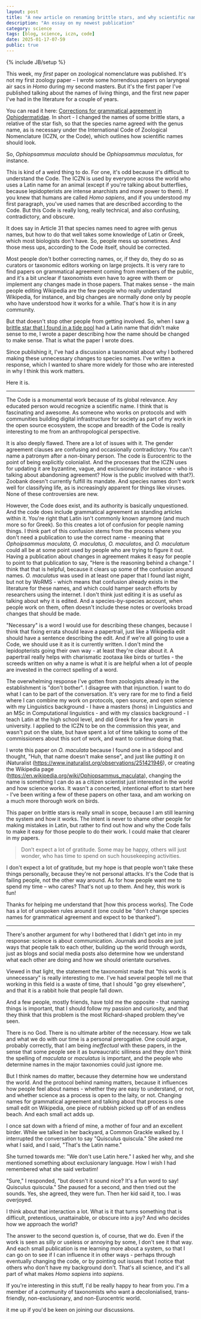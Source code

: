 ```yaml
---
layout: post
title: "A new article on renaming brittle stars, and why scientific names are important"
description: "An essay on my newest publication"
category: science
tags: [blog, science, iczn, code]
date: 2025-01-17-07-59
public: true
---
```

{% include JB/setup %}

This week, my _first_ paper on zoological nomenclature was published. It's not my first zoology paper – I wrote some horrendous papers on laryngeal air sacs in *Homo* during my second masters. But it's the first paper I've published talking about the names of living things, and the first new paper I've had in the literature for a couple of years. 

You can read it here: [Corrections for grammatical agreement in Ophiodermatidae](https://mapress.com/zt/article/view/zootaxa.5569.2.11). In short - I changed the names of some brittle stars, a relative of the star fish, so that the species name agreed with the genus name, as is necessary under the International Code of Zoological Nomenclature (ICZN, or the Code), which outlines how scientific names should look.

So, *Ophiopsammus maculata* should be *Ophiopsammus maculatus*, for instance. 

This is kind of a weird thing to do. For one, it's odd because it's difficult to understand the Code. The ICZN is used by everyone across the world who uses a Latin name for an animal (except if you're talking about butterflies, because lepidopterists are intense anarchists and more power to them). If you knew that humans are called *Homo sapiens*, and if you understood my first paragraph, you've used names that are described according to the Code. But this Code is really long, really technical, and also confusing, contradictory, and obscure. 

It does say in Article 31 that species names need to agree with genus names, but how to do that well takes some knowledge of Latin or Greek, which most biologists don't have. So, people mess up sometimes. And those mess ups, according to the Code itself, should be corrected.

Most people don't bother correcting names, or, if they do, they do so as curators or taxonomic editors working on large projects. It is very rare to find papers on grammatical agreement coming from members of the public, and it's a bit unclear if taxonomists even have to agree with them or implement any changes made in those papers. That makes sense - the main people editing Wikipedia are the few people who really understand Wikipedia, for instance, and big changes are normally done only by people who have understood how it works for a while. That's how it is in any community. 

But that doesn't stop other people from getting involved. So, when I saw [a brittle star that I found in a tide pool](https://www.inaturalist.org/observations/251421946) had a Latin name that didn't make sense to me, I wrote a paper describing how the name should be changed to make sense. That is what the paper I wrote does. 

Since publishing it, I've had a discussion a taxonomist about why I bothered making these  unnecessary changes to species names. I've written a response, which I wanted to share more widely for those who are interested in why I think this work matters. 

Here it is.

---

The Code is a monumental work because of its global relevance. Any educated person would recognize a scientific name. I think that is fascinating and awesome. As someone who works on protocols and with communities building digital infrastructure for society as part of my work in the open source ecosystem, the scope and breadth of the Code is really interesting to me from an anthropological perspective.

It is also deeply flawed. There are a lot of issues with it. The gender agreement clauses are confusing and occasionally contradictory. You can't name a patronym after a non-binary person. The code is Eurocentric to the point of being explicitly colonialist. And the processes that the ICZN uses for updating it are byzantine, vague, and exclusionary (for instance - who is talking about abandoning agreement? How is the public involved with that?). Zoobank doesn't currently fulfill its mandate. And species names don't work well for classifying life, as is increasingly apparent for things like viruses. None of these controversies are new.

However, the Code does exist, and its authority is basically unquestioned. And the code does include grammatical agreement as standing articles within it. You're right that Latin isn't commonly known anymore (and much more so for Greek). So this creates a lot of confusion for people naming things. I think part of this confusion stems from the process where you don't need a publication to use the correct name - meaning that *Ophoipsammus maculata, O. maculatus, O. maculatos*, and *O. maculatum* could all be at some point used by people who are trying to figure it out. Having a publication about changes in agreement makes it easy for people to point to that publication to say, "Here is the reasoning behind a change." I think that that is helpful, because it clears up some of the confusion around names. *O. maculatus* was used in at least one paper that I found last night, but not by WoRMS - which means that confusion already exists in the literature for these names, and which could hamper search efforts by researchers using the internet. I don't think just editing it is as useful as talking about why it is edited. And a species-by-species account, when people work on them, often doesn't include these notes or overlooks broad changes that should be made.

"Necessary" is a word I would use for describing these changes, because I think that fixing errata should leave a papertrail, just like a Wikipedia edit should have a sentence describing the edit. And if we're all going to use a Code, we should use it as it is currently written. I don't mind the lepidopterists going their own way - at least they're clear about it. A papertrail really helps with charismatic zootaxa like birds or turtles - the screeds written on why a name is what it is are helpful when a lot of people are invested in the correct spelling of a word.

The overwhelming response I've gotten from zoologists already in the establishment is "don't bother". I disagree with that injunction. I want to do what I can to be part of the conversation. It's very rare for me to find a field where I can combine my work on protocols, open source, and open science with my Linguistics background - I have a masters (hons) in Linguistics and an MSc in Computational linguistics - and with my classics background - I teach Latin at the high school level, and did Greek for a few years in university. I applied to the ICZN to be on the commission this year, and wasn't put on the slate, but have spent a lot of time talking to some of the commissioners about this sort of work, and want to continue doing that.

I wrote this paper on *O. maculata* because I found one in a tidepool and thought, "Huh, that name doesn't make sense", and just like putting it on iNaturalist (https://www.inaturalist.org/observations/251421946), or creating the Wikipedia page (https://en.wikipedia.org/wiki/Ophiopsammus_maculata), changing the name is something I can do as a citizen scientist just interested in the world and how science works. It wasn't a concerted, intentional effort to start here - I've been writing a few of these papers on other taxa, and am working on a much more thorough work on birds.

This paper on brittle stars is really small in scope, because I am still learning the system and how it works. The intent is never to shame other people for making mistakes in Latin, but rather to find out how and why the Code fails to make it easy for those people to do their work. I could make that clearer in my papers.

> Don’t expect a lot of gratitude. Some may be happy, others will just wonder, who has time to spend on such housekeeping activities.

I don't expect a lot of gratitude, but my hope is that people won't take these things personally, because they're not personal attacks. It's the Code that is failing people, not the other way around. As for how people want me to spend my time – who cares? That's not up to them. And hey, this work is fun!

Thanks for helping me understand that \[how this process works\]. The Code has a lot of unspoken rules around it (one could be "don't change species names for grammatical agreement and expect to be thanked").

---

There's another argument for why I bothered that I didn't get into in my response: science is about communication. Journals and books are just ways that people talk to each other, building up the world through words, just as blogs and social media posts also determine how we understand what each other are doing and how we should orientate ourselves. 

Viewed in that light, the statement the taxonomist made that "this work is unnecessary" is really interesting to me. I've had several people tell me that working in this field is a waste of time, that I should "go grey elsewhere", and that it is a rabbit hole that people fall down. 

And a few people, mostly friends, have told me the opposite - that naming things is important, that I should follow my passion and curiosity, and that they think that this problem is the most Richard-shaped problem they've seen. 

There is no God. There is no ultimate arbiter of the necessary. How we talk and what we do with our time is a personal prerogative. One could argue, probably correctly, that I am being _ineffectual_ with these papers, in the sense that some people see it as bureaucratic silliness and they don't think the spelling of *maculata* or *maculatus* is important, and the people who determine names in the major taxonomies could just ignore me.

But I think names do matter, because they determine how we understand the world. And the protocol behind naming matters, because it influences how people feel about names - whether they are easy to understand, or not, and whether science as a process is open to the laity, or not. Changing names for grammatical agreement and talking about that process is one small edit on Wikipedia, one piece of rubbish picked up off of an endless beach. And each small act adds up. 

I once sat down with a friend of mine, a mother of four and an excellent birder. While we talked in her backyard, a Common Grackle walked by. I interrupted the conversation to say "Quisculus quiscula." She asked me what I said, and I said, "That's the Latin name." 

She turned towards me: "We don't use Latin here." I asked her why, and she mentioned something about exclusionary language. How I wish I had remembered what she said verbatim!

"Sure," I responded, "but doesn't it sound nice? It's a fun word to say! Quisculus quiscula." She paused for a second, and then tried out the sounds. Yes, she agreed, they were fun. Then her kid said it, too. I was overjoyed. 

I think about that interaction a lot. What is it that turns something that is difficult, pretentious, unattainable, or obscure into a joy? And who decides how we approach the world? 

The answer to the second question is, of course, that we do. Even if the work is seen as silly or useless or annoying by some, I don't see it that way. And each small publication is me learning more about a system, so that I can go on to see if I can influence it in other ways - perhaps through eventually changing the code, or by pointing out issues that I notice that others who don't have my background don't. That's all science, and it's all part of what makes *Homo sapiens* into *sapiens*. 

If you're interesting in this stuff, I'd be really happy to hear from you. I'm a member of a  community of taxonomists who want a decolonialised, trans-friendly, non-exclusionary, and non-Eurocentric world. 

it me up if you'd be keen on joining our discussions. 






